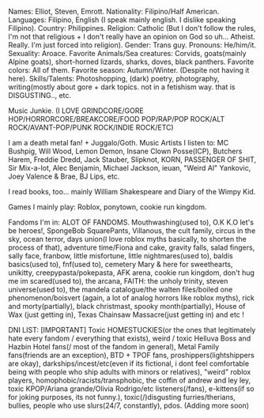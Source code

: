 Names: Elliot, Steven, Emrott.
Nationality: Filipino/Half American.
Languages: Filipino, English (I speak mainly english. I dislike speaking Filipino).
Country: Philippines.
Religion: Catholic (But I don't follow the rules, I'm not that religious + I don't really have an opinion on God so uh... Atheist. Really. I'm just forced into religion).
Gender: Trans guy.
Pronouns: He/him/it.
Sexuality: Aroace.
Favorite Animals/Sea creatures: Corvids, goats(mainly Alpine goats), short-horned lizards, sharks, doves, black panthers.
Favorite colors: All of them.
Favorite season: Autumn/Winter. (Despite not having it here).
Skills/Talents: Photoshopping, (dark) poetry, photography, writing(mostly about gore + dark topics. not in a fetishism way. that is DISGUSTING.., etc.

Music Junkie. (I LOVE GRINDCORE/GORE HOP/HORRORCORE/BREAKCORE/FOOD POP/RAP/POP ROCK/ALT ROCK/AVANT-POP/PUNK ROCK/INDIE ROCK/ETC)

I am a death metal fan! + Juggalo/Goth.
Music Artists I listen to: MC Bushpig, Will Wood, Lemon Demon, Insane Clown Posse(ICP), Butchers Harem, Freddie Dredd, Jack Stauber, Slipknot, KORN,  PASSENGER OF SHIT, Sir Mix-a-lot, Alec Benjamin, Michael Jackson, ieuan, "Weird Al" Yankovic, Joey Valence & Brae, BJ Lips, etc.

I read books, too... mainly William Shakespeare and Diary of the Wimpy Kid.

Games I mainly play: Roblox, ponytown, cookie run kingdom.

Fandoms I'm in:
ALOT OF FANDOMS.
Mouthwashing(used to), O.K K.O let's be heroes!, SpongeBob SquarePants, Villanous, the cult family, circus in the sky, ocean terror, days union(I love roblox myths basically, to shorten the process of that), adventure time/Fiona and cake, gravity falls, salad fingers, sally face, franbow, little misfortune, little nightmares(used to), baldis basics(used to), fnf(used to), cemetery Mary & here for sweethearts, unikitty, creepypasta/pokepasta, AFK arena, cookie run kingdom, don't hug me im scared(used to), the arcana, FAITH: the unholy trinity, steven universe(used to), the mandela catalogue/the walten files/boiled one phenomenon/boisvert (again, a lot of analog horrors like roblox myths), rick and morty(partially), black christmast, spooky month(partially), House of Wax (just getting in), Texas Chainsaw Massacre(just getting in) and etc !

DNI LIST: [IMPORTANT]
Toxic HOMESTUCKIES(or the ones that legitimately hate every fandom / everything that exists), weird / toxic Helluva Boss and Hazbin Hotel fans(/ most of the fandom in general), Metal Family fans(friends are an exception), BTD + TPOF fans, proshippers(lightshippers are okay), darkships/incest/etc(even if its fictional, i dont feel comfortable being with people who ship adults with minors or relatives), "weird" roblox players, homophobic/racists/transphobic, the coffin of andrew and ley ley, toxic KPOP/Ariana grande/Olivia Rodrigo/etc listeners(/fans), e-kittens(if so for joking purposes, its not funny.), toxic(/)disgusting furries/therians, bullies, people who use slurs(24/7, constantly), pdos.
(Adding more soon)
